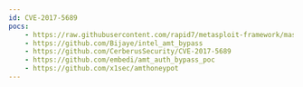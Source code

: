 ```yaml
---
id: CVE-2017-5689
pocs:
    - https://raw.githubusercontent.com/rapid7/metasploit-framework/master/modules/auxiliary/scanner/http/intel_amt_digest_bypass.rb
    - https://github.com/Bijaye/intel_amt_bypass
    - https://github.com/CerberusSecurity/CVE-2017-5689
    - https://github.com/embedi/amt_auth_bypass_poc
    - https://github.com/x1sec/amthoneypot
---
```

